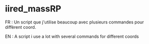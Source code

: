 # iired_massRP

FR : Un script que j'utilise beaucoup avec plusieurs commandes pour diffèrent coord.

EN : A script i use a lot with several commands for different coords  


